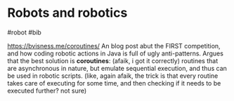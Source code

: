 # Robots and robotics

#robot #bib


https://bvisness.me/coroutines/
An blog post abut the FIRST competition, and how coding robotic actions in Java is full of ugly anti-patterns. Argues that the best solution is **coroutines**: (afaik, i got it correctly) routines that are asynchronous in nature, but emulate sequential execution, and thus can be used in robotic scripts. (like, again afaik, the trick is that every routine takes care of executing for some time, and then checking if it needs to be executed further? not sure)